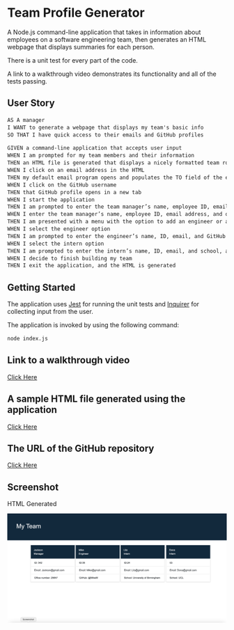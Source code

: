 # Team Profile Generator

A Node.js command-line application that takes in information about employees on a software engineering team, then generates an HTML webpage that displays summaries for each person.

There is a unit test for every part of the code.

A link to a walkthrough video demonstrates its functionality and all of the tests passing.

## User Story

```md
AS A manager
I WANT to generate a webpage that displays my team's basic info
SO THAT I have quick access to their emails and GitHub profiles
```

```md
GIVEN a command-line application that accepts user input
WHEN I am prompted for my team members and their information
THEN an HTML file is generated that displays a nicely formatted team roster based on user input
WHEN I click on an email address in the HTML
THEN my default email program opens and populates the TO field of the email with the address
WHEN I click on the GitHub username
THEN that GitHub profile opens in a new tab
WHEN I start the application
THEN I am prompted to enter the team manager’s name, employee ID, email address, and office number
WHEN I enter the team manager’s name, employee ID, email address, and office number
THEN I am presented with a menu with the option to add an engineer or an intern or to finish building my team
WHEN I select the engineer option
THEN I am prompted to enter the engineer’s name, ID, email, and GitHub username, and I am taken back to the menu
WHEN I select the intern option
THEN I am prompted to enter the intern’s name, ID, email, and school, and I am taken back to the menu
WHEN I decide to finish building my team
THEN I exit the application, and the HTML is generated
```

## Getting Started

The application uses [Jest](https://www.npmjs.com/package/jest) for running the unit tests and [Inquirer](https://www.npmjs.com/package/inquirer) for collecting input from the user.

The application is invoked by using the following command:

```bash
node index.js
```

## Link to a walkthrough video

[Click Here](https://drive.google.com/file/d/1Q9TogEcuLPA-xBz9rjbuW1MttAXK7Hm-/view?usp=sharing)

## A sample HTML file generated using the application

[Click Here](https://drive.google.com/file/d/1MSMDb6LKCVkr2e9yaq05jPC-95nDLe-b/view?usp=sharing)

## The URL of the GitHub repository

[Click Here](https://andradag.github.io/team-profile-generator/)

## Screenshot

HTML Generated

<img src="./assets/screenshot.png"/>
